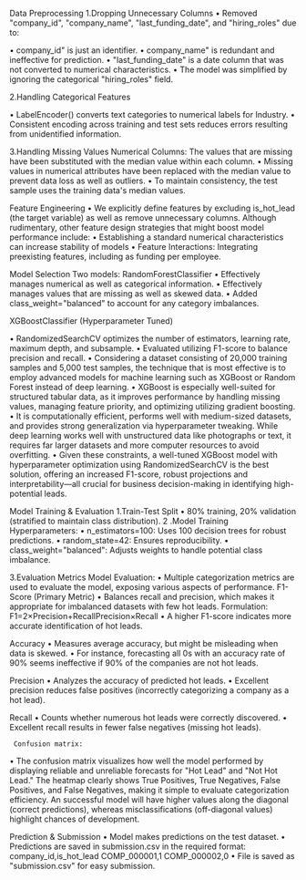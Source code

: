 Data Preprocessing
1.Dropping Unnecessary Columns
• Removed "company_id", "company_name", "last_funding_date", and "hiring_roles" due to: 

•	company_id" is just an identifier. 
•	company_name" is redundant and ineffective for prediction. 
•	"last_funding_date" is a date column that was not converted to numerical characteristics. 
•	The model was simplified by ignoring the categorical "hiring_roles" field. 

2.Handling Categorical Features

•	LabelEncoder() converts text categories to numerical labels for Industry.
•	Consistent encoding across training and test sets reduces errors resulting from unidentified information. 


3.Handling Missing Values
Numerical Columns: The values that are missing have been substituted with the median value within each column. 
• Missing values in numerical attributes have been replaced with the median value to prevent data loss as well as outliers.
• To maintain consistency, the test sample uses the training data's median values.

Feature Engineering
•	We explicitly define features by excluding is_hot_lead (the target variable) as well as remove unnecessary columns. Although rudimentary, other feature design strategies that might boost model performance include: 
•	 Establishing a standard numerical characteristics can increase stability of models
•	 Feature Interactions: Integrating preexisting features, including as funding per employee. 

Model Selection
  Two models:
RandomForestClassifier
•	Effectively manages numerical as well as categorical information. 
•	Effectively manages values that are missing as well as skewed data.
•	Added class_weight="balanced" to account for any category imbalances. 

XGBoostClassifier (Hyperparameter Tuned)

•	RandomizedSearchCV optimizes the number of estimators, learning rate, maximum depth, and subsample. 
•	Evaluated utilizing F1-score to balance precision and recall. 
•	Considering a dataset consisting of 20,000 training samples and 5,000 test samples, the technique that is most effective is to employ advanced models for machine learning such as XGBoost or Random Forest instead of deep learning.
•	XGBoost is especially well-suited for structured tabular data, as it improves performance by handling missing values, managing feature priority, and optimizing utilizing gradient boosting. 
•	It is computationally efficient, performs well with medium-sized datasets, and provides strong generalization via hyperparameter tweaking. While deep learning works well with unstructured data like photographs or text, it requires far larger datasets and more computer resources to avoid overfitting. 
•	Given these constraints, a well-tuned XGBoost model with hyperparameter optimization using RandomizedSearchCV is the best solution, offering an increased F1-score, robust projections and interpretability—all crucial for business decision-making in identifying high-potential leads.

Model Training & Evaluation
1️.Train-Test Split
•	80% training, 20% validation (stratified to maintain class distribution).
2️ .Model Training
Hyperparameters:
•	n_estimators=100: Uses 100 decision trees for robust predictions.
•	random_state=42: Ensures reproducibility.
•	class_weight="balanced": Adjusts weights to handle potential class imbalance.

3.Evaluation Metrics
Model Evaluation:
• Multiple categorization metrics are used to evaluate the model, exposing various aspects of performance.
F1-Score (Primary Metric)
• Balances recall and precision, which makes it appropriate for imbalanced datasets with few hot leads.
Formulation: 
    F1=2×Precision+RecallPrecision×Recall
• A higher F1-score indicates more accurate identification of hot leads.     

Accuracy
• Measures average accuracy, but might be misleading when data is skewed. 
•	For instance, forecasting all 0s with an accuracy rate of 90% seems ineffective if 90% of the companies are not hot leads.

Precision
• Analyzes the accuracy of predicted hot leads. 
• Excellent precision reduces false positives (incorrectly categorizing a company as a hot lead).

Recall
     • Counts whether numerous hot leads were correctly discovered. 
      • Excellent recall results in fewer false negatives (missing hot leads).


     Confusion matrix:
• The confusion matrix visualizes how well the model performed by displaying reliable and unreliable forecasts for "Hot Lead" and "Not Hot Lead." The heatmap clearly shows True Positives, True Negatives, False Positives, and False Negatives, making it simple to evaluate categorization efficiency. An successful model will have higher values along the diagonal (correct predictions), whereas misclassifications (off-diagonal values) highlight chances of development.

  Prediction & Submission
•	 Model makes predictions on the test dataset.
•	 Predictions are saved in submission.csv in the required format:
company_id,is_hot_lead
COMP_000001,1
COMP_000002,0
•	 File is saved as "submission.csv" for easy submission.


